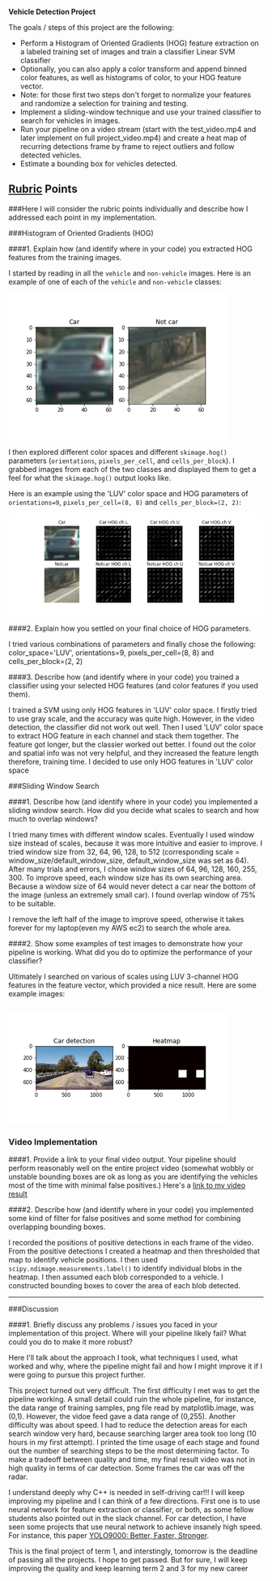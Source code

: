 
**Vehicle Detection Project**

The goals / steps of this project are the following:

* Perform a Histogram of Oriented Gradients (HOG) feature extraction on a labeled training set of images and train a classifier Linear SVM classifier
* Optionally, you can also apply a color transform and append binned color features, as well as histograms of color, to your HOG feature vector. 
* Note: for those first two steps don't forget to normalize your features and randomize a selection for training and testing.
* Implement a sliding-window technique and use your trained classifier to search for vehicles in images.
* Run your pipeline on a video stream (start with the test_video.mp4 and later implement on full project_video.mp4) and create a heat map of recurring detections frame by frame to reject outliers and follow detected vehicles.
* Estimate a bounding box for vehicles detected.

[//]: # (Image References)
[image1]: ./output_images/car_not_car.png
[image2]: ./output_images/hog_feature.png
[image3]: ./examples/sliding_windows.jpg
[image4]: ./output_images/car_detection.png
[image5]: ./output_images/car_detection_heatmap.png
[image6]: ./examples/labels_map.png
[image7]: ./examples/output_bboxes.png
[video1]: ./project_video.mp4

## [Rubric](https://review.udacity.com/#!/rubrics/513/view) Points
###Here I will consider the rubric points individually and describe how I addressed each point in my implementation.  

###Histogram of Oriented Gradients (HOG)

####1. Explain how (and identify where in your code) you extracted HOG features from the training images.

I started by reading in all the `vehicle` and `non-vehicle` images.  Here is an example of one of each of the `vehicle` and `non-vehicle` classes:

![alt text][image1]

I then explored different color spaces and different `skimage.hog()` parameters (`orientations`, `pixels_per_cell`, and `cells_per_block`).  I grabbed images from each of the two classes and displayed them to get a feel for what the `skimage.hog()` output looks like.

Here is an example using the 'LUV' color space and HOG parameters of `orientations=9`, `pixels_per_cell=(8, 8)` and `cells_per_block=(2, 2)`:


![alt text][image2]

####2. Explain how you settled on your final choice of HOG parameters.

I tried various combinations of parameters and finally chose the following:
color_space='LUV', orientations=9, pixels_per_cell=(8, 8) and cells_per_block=(2, 2)

####3. Describe how (and identify where in your code) you trained a classifier using your selected HOG features (and color features if you used them).

I trained a SVM using only HOG features in 'LUV' color space. I firstly tried to use gray scale, and the accuracy was quite high. However, in the video detection, the classifier did not work out well. Then I used 'LUV' color space to extract HOG feature in each channel and stack them together. The feature got longer, but the classier worked out better. I found out the color and spatial info was not very helpful, and they increased the feature length therefore, training time. I decided to use only HOG features in 'LUV' color space

###Sliding Window Search

####1. Describe how (and identify where in your code) you implemented a sliding window search.  How did you decide what scales to search and how much to overlap windows?

I tried many times with different window scales. Eventually I used window size instead of scales, because it was more intuitive and easier to improve. I tried window size from 32, 64, 96, 128, to 512 (corresponding scale = window_size/default_window_size, default_window_size was set as 64). After many trials and errors, I chose window sizes of 64, 96, 128, 160, 255, 300. To improve speed, each window size has its own searching area. Because a window size of 64 would never detect a car near the bottom of the image (unless an extremely small car). I found overlap window of 75% to be suitable.

I remove the left half of the image to improve speed, otherwise it takes forever for my laptop(even my AWS ec2) to search the whole area.


####2. Show some examples of test images to demonstrate how your pipeline is working.  What did you do to optimize the performance of your classifier?

Ultimately I searched on various of scales using LUV 3-channel HOG features in the feature vector, which provided a nice result.  Here are some example images:

![alt text][image5]
---

### Video Implementation

####1. Provide a link to your final video output.  Your pipeline should perform reasonably well on the entire project video (somewhat wobbly or unstable bounding boxes are ok as long as you are identifying the vehicles most of the time with minimal false positives.)
Here's a [link to my video result](./project_video_output.mp4)


####2. Describe how (and identify where in your code) you implemented some kind of filter for false positives and some method for combining overlapping bounding boxes.

I recorded the positions of positive detections in each frame of the video.  From the positive detections I created a heatmap and then thresholded that map to identify vehicle positions.  I then used `scipy.ndimage.measurements.label()` to identify individual blobs in the heatmap.  I then assumed each blob corresponded to a vehicle.  I constructed bounding boxes to cover the area of each blob detected.  




---

###Discussion

####1. Briefly discuss any problems / issues you faced in your implementation of this project.  Where will your pipeline likely fail?  What could you do to make it more robust?

Here I'll talk about the approach I took, what techniques I used, what worked and why, where the pipeline might fail and how I might improve it if I were going to pursue this project further.  

This project turned out very difficult. The first difficulty I met was to get the pipeline working. A small detail could ruin the whole pipeline, for instance, the data range of training samples, png file read by matplotlib.image, was (0,1). However, the vidoe feed gave a data range of (0,255). Another difficulty was about speed. I had to reduce the detection areas for each search window very hard, because searching larger area took too long (10 hours in my first attempt). I printed the time usage of each stage and found out the number of searching steps to be the most determining factor. To make a tradeoff between quality and time, my final result video was not in high quality in terms of car detection. Some frames the car was off the radar. 

I understand deeply why C++ is needed in self-driving car!!! I will keep improving my pipeline and I can think of a few directions. First one is to use neural network for feature extraction or classifier, or both, as some fellow students also pointed out in the slack channel. For car detection, I have seen some projects that use neural network to achieve insanely high speed. For instance, this paper [YOLO9000: Better, Faster, Stronger](https://arxiv.org/pdf/1612.08242.pdf).

This is the final project of term 1, and interstingly, tomorrow is the deadline of passing all the projects. I hope to get passed. But for sure, I will keep improving the quality and keep learning term 2 and 3 for my new career



```python

```
